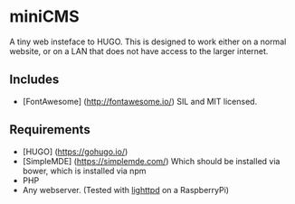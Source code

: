 # miniCMS
A tiny web insteface to HUGO. 
This is designed to work either on a normal website, or on a LAN that does not have access to the larger internet.

## Includes
* [FontAwesome] (http://fontawesome.io/) SIL and MIT licensed.

## Requirements
* [HUGO] (https://gohugo.io/)
* [SimpleMDE] (https://simplemde.com/) Which should be installed via bower, which is installed via npm
* PHP
* Any webserver. (Tested with [lighttpd](https://www.lighttpd.net/) on a RaspberryPi)
